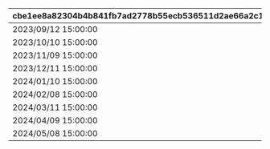 |cbe1ee8a82304b4b841fb7ad2778b55ecb536511d2ae66a2c1a548d8f009f30a|b2f96152f70192fc0da9d27984d40846b8a89fc24be6e6e373bf1f6f46fc5a92|92762c5b63e28519fa23487e3b00911a3c821d1a9909cc07cd20644ca339c2b2|7962afbb217a543c4f1f23f66043c8f1a0c2696e3101f7428b48e70041ad3cc1|63d71de30290a756e201ded3fc3057bee2eafd71548b0c9262661b5bce381a96|7f20026e16aee214830a4a27091dcdd3dd4e751e09f1f373c3d9847124d62630|6506df829dbd10539a7d4f764331c1521305bc68c46bf9a6b5fcc21d2df22b4c|
| --- | --- | --- | --- | --- | --- | --- |
|2023/09/12 15:00:00|2023/09/10 23:59:59|2023/09/12|2023/09/11 23:59:59|1001|2023/09/07 12:00:00|2023/09/15 11:59:59|
|2023/10/10 15:00:00|2023/10/08 23:59:59|2023/10/10|2023/10/09 23:59:59|1002|2023/10/05 12:00:00|2023/10/13 11:59:59|
|2023/11/09 15:00:00|2023/11/07 23:59:59|2023/11/09|2023/11/08 23:59:59|1003|2023/11/04 12:00:00|2023/11/12 11:59:59|
|2023/12/11 15:00:00|2023/12/09 23:59:59|2023/12/11|2023/12/10 23:59:59|1004|2023/12/06 12:00:00|2023/12/14 11:59:59|
|2024/01/10 15:00:00|2024/01/08 23:59:59|2024/01/10|2024/01/09 23:59:59|1005|2024/01/05 12:00:00|2024/01/13 11:59:59|
|2024/02/08 15:00:00|2024/02/06 23:59:59|2024/02/08|2024/02/07 23:59:59|1006|2024/02/03 12:00:00|2024/02/11 11:59:59|
|2024/03/11 15:00:00|2024/03/09 23:59:59|2024/03/11|2024/03/10 23:59:59|1007|2024/03/06 12:00:00|2024/03/14 11:59:59|
|2024/04/09 15:00:00|2024/04/07 23:59:59|2024/04/09|2024/04/08 23:59:59|1008|2024/04/04 12:00:00|2024/04/12 11:59:59|
|2024/05/08 15:00:00|2024/05/06 23:59:59|2024/05/08|2024/05/07 23:59:59|1009|2024/05/03 12:00:00|2024/05/11 11:59:59|